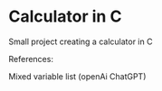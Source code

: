 # Calculator in C
 Small project creating a calculator in C 



 References: 

 Mixed variable list (openAi ChatGPT)
